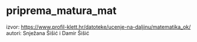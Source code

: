 # priprema_matura_mat

izvor: https://www.profil-klett.hr/datoteke/ucenje-na-daljinu/matematika_ok/
autori: Snježana Šišić i Damir Šišić
